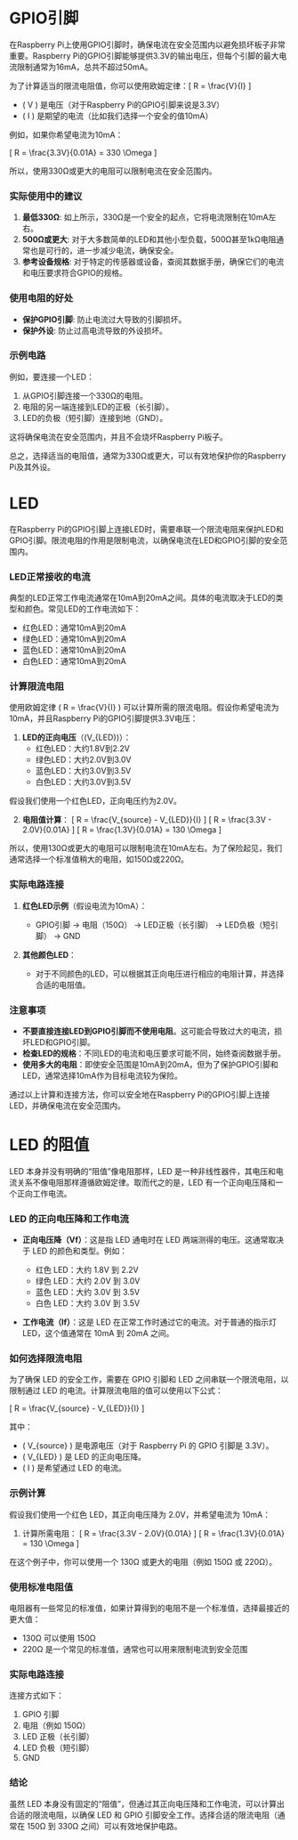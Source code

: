 # GPIO引脚
在Raspberry Pi上使用GPIO引脚时，确保电流在安全范围内以避免损坏板子非常重要。Raspberry Pi的GPIO引脚能够提供3.3V的输出电压，但每个引脚的最大电流限制通常为16mA，总共不超过50mA。

为了计算适当的限流电阻值，你可以使用欧姆定律：\[ R = \frac{V}{I} \]

- \( V \) 是电压（对于Raspberry Pi的GPIO引脚来说是3.3V）
- \( I \) 是期望的电流（比如我们选择一个安全的值10mA）

例如，如果你希望电流为10mA：

\[ R = \frac{3.3V}{0.01A} = 330 \Omega \]

所以，使用330Ω或更大的电阻可以限制电流在安全范围内。

### 实际使用中的建议

1. **最低330Ω**: 如上所示，330Ω是一个安全的起点，它将电流限制在10mA左右。
2. **500Ω或更大**: 对于大多数简单的LED和其他小型负载，500Ω甚至1kΩ电阻通常也是可行的，进一步减少电流，确保安全。
3. **参考设备规格**: 对于特定的传感器或设备，查阅其数据手册，确保它们的电流和电压要求符合GPIO的规格。

### 使用电阻的好处

- **保护GPIO引脚**: 防止电流过大导致的引脚损坏。
- **保护外设**: 防止过高电流导致的外设损坏。

### 示例电路

例如，要连接一个LED：

1. 从GPIO引脚连接一个330Ω的电阻。
2. 电阻的另一端连接到LED的正极（长引脚）。
3. LED的负极（短引脚）连接到地（GND）。

这将确保电流在安全范围内，并且不会烧坏Raspberry Pi板子。

总之，选择适当的电阻值，通常为330Ω或更大，可以有效地保护你的Raspberry Pi及其外设。

# LED
在Raspberry Pi的GPIO引脚上连接LED时，需要串联一个限流电阻来保护LED和GPIO引脚。限流电阻的作用是限制电流，以确保电流在LED和GPIO引脚的安全范围内。

### LED正常接收的电流

典型的LED正常工作电流通常在10mA到20mA之间。具体的电流取决于LED的类型和颜色。常见LED的工作电流如下：

- 红色LED：通常10mA到20mA
- 绿色LED：通常10mA到20mA
- 蓝色LED：通常10mA到20mA
- 白色LED：通常10mA到20mA

### 计算限流电阻

使用欧姆定律 \( R = \frac{V}{I} \) 可以计算所需的限流电阻。假设你希望电流为10mA，并且Raspberry Pi的GPIO引脚提供3.3V电压：

1. **LED的正向电压**（\(V_{LED}\)）：
   - 红色LED：大约1.8V到2.2V
   - 绿色LED：大约2.0V到3.0V
   - 蓝色LED：大约3.0V到3.5V
   - 白色LED：大约3.0V到3.5V

假设我们使用一个红色LED，正向电压约为2.0V。

2. **电阻值计算**：
   \[ R = \frac{V_{source} - V_{LED}}{I} \]
   \[ R = \frac{3.3V - 2.0V}{0.01A} \]
   \[ R = \frac{1.3V}{0.01A} = 130 \Omega \]

所以，使用130Ω或更大的电阻可以限制电流在10mA左右。为了保险起见，我们通常选择一个标准值稍大的电阻，如150Ω或220Ω。

### 实际电路连接

1. **红色LED示例**（假设电流为10mA）：
   - GPIO引脚 → 电阻（150Ω） → LED正极（长引脚） → LED负极（短引脚） → GND

2. **其他颜色LED**：
   - 对于不同颜色的LED，可以根据其正向电压进行相应的电阻计算，并选择合适的电阻值。

### 注意事项

- **不要直接连接LED到GPIO引脚而不使用电阻**。这可能会导致过大的电流，损坏LED和GPIO引脚。
- **检查LED的规格**：不同LED的电流和电压要求可能不同，始终查阅数据手册。
- **使用多大的电阻**：即使安全范围是10mA到20mA，但为了保护GPIO引脚和LED，通常选择10mA作为目标电流较为保险。

通过以上计算和连接方法，你可以安全地在Raspberry Pi的GPIO引脚上连接LED，并确保电流在安全范围内。


# LED 的阻值
LED 本身并没有明确的“阻值”像电阻那样，LED 是一种非线性器件，其电压和电流关系不像电阻那样遵循欧姆定律。取而代之的是，LED 有一个正向电压降和一个正向工作电流。

### LED 的正向电压降和工作电流

- **正向电压降（Vf）**：这是指 LED 通电时在 LED 两端测得的电压。这通常取决于 LED 的颜色和类型。例如：
  - 红色 LED：大约 1.8V 到 2.2V
  - 绿色 LED：大约 2.0V 到 3.0V
  - 蓝色 LED：大约 3.0V 到 3.5V
  - 白色 LED：大约 3.0V 到 3.5V

- **工作电流（If）**：这是 LED 在正常工作时通过它的电流。对于普通的指示灯 LED，这个值通常在 10mA 到 20mA 之间。

### 如何选择限流电阻

为了确保 LED 的安全工作，需要在 GPIO 引脚和 LED 之间串联一个限流电阻，以限制通过 LED 的电流。计算限流电阻的值可以使用以下公式：

\[ R = \frac{V_{source} - V_{LED}}{I} \]

其中：
- \( V_{source} \) 是电源电压（对于 Raspberry Pi 的 GPIO 引脚是 3.3V）。
- \( V_{LED} \) 是 LED 的正向电压降。
- \( I \) 是希望通过 LED 的电流。

### 示例计算

假设我们使用一个红色 LED，其正向电压降为 2.0V，并希望电流为 10mA：

1. 计算所需电阻：
   \[ R = \frac{3.3V - 2.0V}{0.01A} \]
   \[ R = \frac{1.3V}{0.01A} = 130 \Omega \]

在这个例子中，你可以使用一个 130Ω 或更大的电阻（例如 150Ω 或 220Ω）。

### 使用标准电阻值

电阻器有一些常见的标准值，如果计算得到的电阻不是一个标准值，选择最接近的更大值：

- 130Ω 可以使用 150Ω
- 220Ω 是一个常见的标准值，通常也可以用来限制电流到安全范围

### 实际电路连接

连接方式如下：
1. GPIO 引脚
2. 电阻（例如 150Ω）
3. LED 正极（长引脚）
4. LED 负极（短引脚）
5. GND

### 结论

虽然 LED 本身没有固定的“阻值”，但通过其正向电压降和工作电流，可以计算出合适的限流电阻，以确保 LED 和 GPIO 引脚安全工作。选择合适的限流电阻（通常在 150Ω 到 330Ω 之间）可以有效地保护电路。